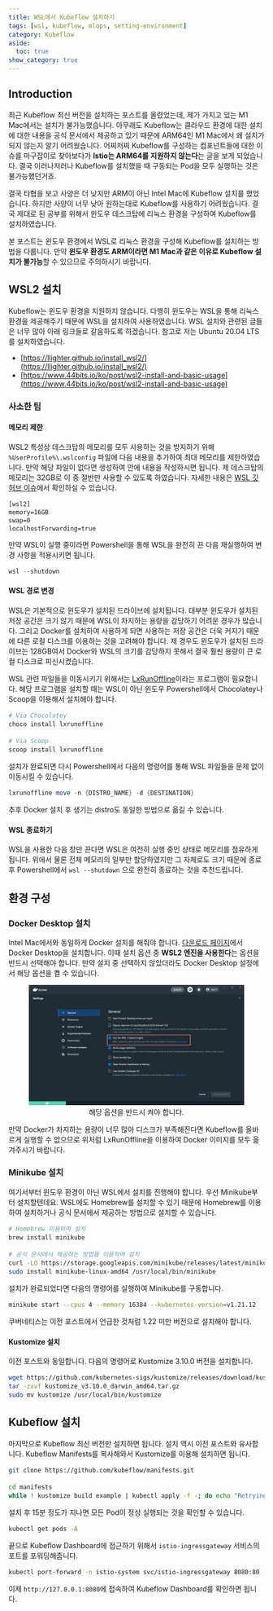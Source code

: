 ```yaml
---
title: WSL에서 Kubeflow 설치하기
tags: [wsl, kubeflow, mlops, setting-environment]
category: Kubeflow
aside:
  toc: true
show_category: true
---
```



<!--more-->

## Introduction

최근 Kubeflow 최신 버전을 설치하는 포스트를 올렸었는데, 제가 가지고 있는 M1 Mac에서는 설치가 불가능했습니다. 아무래도 Kubeflow는 클라우드 환경에 대한 설치에 대한 내용을 공식 문서에서 제공하고 있기 때문에 ARM64인 M1 Mac에서 왜 설치가 되지 않는지 알기 어려웠습니다. 어찌저찌 Kubeflow를 구성하는 컴포넌트들에 대한 이슈를 마구잡이로 찾아보다가 **Istio는 ARM64를 지원하지 않는다**는 글을 보게 되었습니다. 결국 이러나저러나 Kubeflow를 설치했을 때 구동되는 Pod을 모두 실행하는 것은 불가능했던거죠.

결국 타협을 보고 사양은 더 낮지만 ARM이 아닌 Intel Mac에 Kubeflow 설치를 했었습니다. 하지만 사양이 너무 낮아 원하는대로 Kubeflow를 사용하기 어려웠습니다. 결국 제대로 된 공부를 위해서 윈도우 데스크탑에 리눅스 환경을 구성하여 Kubeflow를 설치하였습니다. 

본 포스트는 윈도우 환경에서 WSL로 리눅스 환경을 구성해 Kubeflow를 설치하는 방법을 다룹니다. 만약 **윈도우 환경도 ARM이라면 M1 Mac과 같은 이유로 Kubeflow 설치가 불가능**할 수 있으므로 주의하시기 바랍니다.



## WSL2 설치

Kubeflow는 윈도우 환경을 지원하지 않습니다. 다행히 윈도우는 WSL을 통해 리눅스 환경을 제공해주기 때문에 WSL을 설치하여 사용하였습니다. WSL 설치와 관련된 글들은 너무 많아 아래 링크들로 갈음하도록 하겠습니다. 참고로 저는 Ubuntu 20.04 LTS를 설치하였습니다.

-   [https://llighter.github.io/install_wsl2/](https://llighter.github.io/install_wsl2/)
-   [https://www.44bits.io/ko/post/wsl2-install-and-basic-usage](https://www.44bits.io/ko/post/wsl2-install-and-basic-usage)

### 사소한 팁

#### 메모리 제한

WSL2 특성상 데스크탑의 메모리를 모두 사용하는 것을 방지하기 위해 `%UserProfile%\.wslconfig` 파일에 다음 내용을 추가하여 최대 메모리를 제한하였습니다. 만약 해당 파일이 없다면 생성하여 안에 내용을 작성하시면 됩니다. 제 데스크탑의 메모리는 32GB로 이 중 절반만 사용할 수 있도록 하였습니다. 자세한 내용은 [WSL 깃허브 이슈](https://github.com/microsoft/WSL/issues/4166#issuecomment-526725261)에서 확인하실 수 있습니다.

```
[wsl2]
memory=16GB
swap=0
localhostForwarding=true
```

만약 WSL이 실행 중이라면 Powershell을 통해 WSL을 완전히 끈 다음 재실행하여 변경 사항을 적용시키면 됩니다.

```powershell
wsl --shutdown
```

#### WSL 경로 변경

WSL은 기본적으로 윈도우가 설치된 드라이브에 설치됩니다. 대부분 윈도우가 설치된 저장 공간은 크기 않기 때문에 WSL이 차지하는 용량을 감당하기 어려운 경우가 많습니다. 그리고 Docker를 설치하여 사용하게 되면 사용하는 저장 공간은 더욱 커지기 때문에 다른 로컬 디스크를 이용하는 것을 고려해야 합니다. 제 경우도 윈도우가 설치된 드라이브는 128GB여서 Docker와 WSL의 크기를 감당하지 못해서 결국 훨씬 용량이 큰 로컬 디스크로 피신시켰습니다.

WSL 관련 파일들을 이동시키기 위해서는 [LxRunOffline](https://github.com/DDoSolitary/LxRunOffline)이라는 프로그램이 필요합니다. 해당 프로그램을 설치할 때는 WSL이 아닌 윈도우 Powershell에서 Chocolatey나 Scoop을 이용해서 설치해야 합니다.

```powershell
# Via Chocolatey
choco install lxrunoffline

# Via Scoop
scoop install lxrunoffline
```

설치가 완료되면 다시 Powershell에서 다음의 명령어를 통해 WSL 파일들을 문제 없이 이동시킬 수 있습니다.

```powershell
lxrunoffline move -n {DISTRO_NAME} -d {DESTINATION}
```

추후 Docker 설치 후 생기는 distro도 동일한 방법으로 옮길 수 있습니다.

#### WSL 종료하기

WSL을 사용한 다음 창만 끈다면 WSL은 여전히 실행 중인 상태로 메모리를 점유하게 됩니다. 위에서 물론 전체 메모리의 일부만 할당하였지만 그 자체로도 크기 때문에 종료 후 Powershell에서 `wsl --shutdown` 으로 완전히 종료하는 것을 추천드립니다.

## 환경 구성

### Docker Desktop 설치

Intel Mac에서와 동일하게 Docker 설치를 해줘야 합니다. [다운로드 페이지](https://www.docker.com/products/docker-desktop/)에서 Docker Desktop을 설치합니다. 이때 설치 옵션 중 **WSL2 엔진을 사용한다**는 옵션을 반드시 선택해야 합니다. 만약 설치 중 선택하지 않았더라도 Docker Desktop 설정에서 해당 옵션을 켤 수 있습니다.

<center>
  <figure>
    <img src="/assets/images/2022-05-29-install-kubeflow-on-wsl/docker-settings.png" alt="docker-wsl-settings" style="zoom:50%;" loading="lazy"/>
    <figcaption style="text-align: center;">해당 옵션을 반드시 켜야 합니다.</figcaption>
  </figure>
</center>

만약 Docker가 차지하는 용량이 너무 많아 디스크가 부족해진다면 Kubeflow를 올바르게 실행할 수 없으므로 위처럼 LxRunOffline을 이용하여 Docker 이미지를 모두 옮겨주시기 바랍니다.

### Minikube 설치

여기서부터 윈도우 환경이 아닌 WSL에서 설치를 진행해야 합니다. 우선 Minikube부터 설치할텐데요. WSL에도 Homebrew를 설치할 수 있기 때문에 Homebrew를 이용하여 설치하거나 공식 문서에서 제공하는 방법으로 설치할 수 있습니다.

```bash
# Homebrew 이용하여 설치
brew install minikube

# 공식 문서에서 제공하는 방법을 이용하여 설치
curl -LO https://storage.googleapis.com/minikube/releases/latest/minikube-linux-amd64
sudo install minikube-linux-amd64 /usr/local/bin/minikube
```

설치가 완료되었다면 다음의 명령어를 실행하여 Minikube를 구동합니다.

```bash
minikube start --cpus 4 --memory 16384 --kubernetes-version=v1.21.12
```

쿠버네티스는 이전 포스트에서 언급한 것처럼 1.22 미만 버전으로 설치해야 합니다.

#### Kustomize 설치

이전 포스트와 동일합니다. 다음의 명령어로 Kustomize 3.10.0 버전을 설치합니다.

```bash
wget https://github.com/kubernetes-sigs/kustomize/releases/download/kustomize%2Fv3.10.0/kustomize_v3.10.0_darwin_amd64.tar.gz
tar -zxvf kustomize_v3.10.0_darwin_amd64.tar.gz
sudo mv kustomize /usr/local/bin/kustomize
```

## Kubeflow 설치

마지막으로 Kubeflow 최신 버전만 설치하면 됩니다. 설치 역시 이전 포스트와 유사합니다. Kubeflow Manifests를 복사해와서 Kustomize를 이용해 설치하면 됩니다.

```bash
git clone https://github.com/kubeflow/manifests.git

cd manifests
while ! kustomize build example | kubectl apply -f -; do echo "Retrying to apply resources"; sleep 10; done
```

설치 후 15분 정도가 지나면 모든 Pod이 정상 실행되는 것을 확인할 수 있습니다.

```bash
kubectl get pods -A
```

끝으로 Kubeflow Dashboard에 접근하기 위해서 `istio-ingressgateway` 서비스의 포트를 포워딩해줍니다.

```bash
kubectl port-forward -n istio-system svc/istio-ingressgateway 8080:80  
```

이제 `http://127.0.0.1:8080`에 접속하여 Kubeflow Dashboard를 확인하면 됩니다.